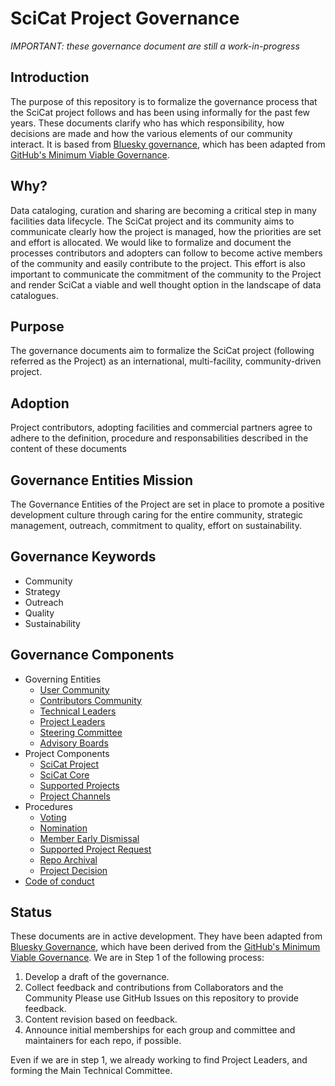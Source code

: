 # SciCat Project Governance

_IMPORTANT: these governance document are still a work-in-progress_

## Introduction

The purpose of this repository is to formalize the governance process that the SciCat project follows and has been using informally for the past few years. 
These documents clarify who has which responsibility, how decisions are made and how the various elements of our community interact. 
It is based from [Bluesky governance](https://), which has been adapted from
[GitHub's Minimum Viable Governance](https://github.blog/2021-07-22-minimum-viable-governance-lightweight-community-structure-foss-projects/).

## Why?

Data cataloging, curation and sharing are becoming a critical step in many facilities data lifecycle.
The SciCat project and its community aims to communicate clearly how the project is managed, how the priorities are set and effort is allocated. We would like to formalize and document the processes contributors and adopters can follow to become active members of the community and easily contribute to the project.
This effort is also important to communicate the commitment of the community to the Project and render SciCat a viable and well thought option in the landscape of data catalogues.

## Purpose
The governance documents aim to formalize the SciCat project (following referred as the Project) as an international, multi-facility, community-driven project.

## Adoption
Project contributors, adopting facilities and commercial partners agree to adhere to the definition, procedure and responsabilities described in the content of these documents

## Governance Entities Mission
The Governance Entities of the Project are set in place to promote a positive development culture through caring for the entire community, strategic management, outreach, commitment to quality, effort on sustainability.

## Governance Keywords
- Community
- Strategy
- Outreach
- Quality
- Sustainability

## Governance Components
- Governing Entities
  - [User Community](governing-entities/USER-COMMUNITY.md)
  - [Contributors Community](governing-entities/CONTRIBUTORS-COMMUNITY.md)
  - [Technical Leaders](governing-entities/TECHNICAL-LEADERS.md)
  - [Project Leaders](governing-entities/PROJECT-LEADERS.md)
  - [Steering Committee](governing-entities/STEERING-COMMITTEE.md)
  - [Advisory Boards](governing-entities/ADVISORY-BOARDS.md)
- Project Components
  - [SciCat Project](project-components/SCICAT-PROJECT.md)
  - [SciCat Core](project-components/SCICAT-CORE.md)
  - [Supported Projects](project-components/SUPPORTED-PROJECTS.md)
  - [Project Channels](project-components/PROJECT-CHANNELS.md)
- Procedures
  - [Voting](procedures/VOTING.md)
  - [Nomination](procedures/NOMINATION.md)
  - [Member Early Dismissal](procedures/MEMBER_DISMISSAL.md)
  - [Supported Project Request](procedures/SUPPORTED_PROJECT_REQUEST.md)
  - [Repo Archival](procedures/REPO_ARCHIVAL.md)
  - [Project Decision](procedures/PROJECT_DECISION.md)
- [Code of conduct](CODE-OF-CONDUCT.md)


## Status

These documents are in active development. They have been adapted from
[Bluesky Governance](https://), which have been derived from the 
[GitHub's Minimum Viable Governance](https://github.com/github/MVG).
We are in Step 1 of the following process:

1. Develop a draft of the governance.
2. Collect feedback and contributions from Collaborators and the Community
   Please use GitHub Issues on this repository to provide feedback.
3. Content revision based on feedback.
4. Announce initial memberships for each group and committee and maintainers for each repo, if possible.  

Even if we are in step 1, we already working to find Project Leaders, and forming the Main Technical Committee.

